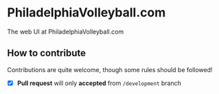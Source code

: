 # PhiladelphiaVolleyball.com
The web UI at PhiladelphiaVolleyball.com

## How to contribute

Contributions are quite welcome, though some rules should be followed!

- [x] **Pull request** will only **accepted** from `/development` branch